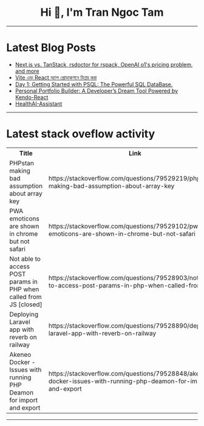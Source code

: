 <h1 align="center">Hi 👋, I'm Tran Ngoc Tam</h1>

---

# Latest Blog Posts 
<!-- BLOG-POST-LIST:START -->
- [Next.js vs. TanStack, rsdoctor for rspack, OpenAI o1&#39;s pricing problem, and more](https://dev.to/thisweekinjavascript/nextjs-vs-tanstack-rsdoctor-for-rspack-openai-o1s-pricing-problem-and-more-1ech)
- [Vite এবং React অ্যাপ প্রোডাকশনে ডিপ্লয় করা](https://dev.to/programmerhasan/vite-ebn-react-ayaap-proddaakshne-ddiply-kraa-1ao6)
- [Day 1: Getting Started with PSQL: The Powerful SQL DataBase.](https://dev.to/sugumar_r_a5f301adf1fb49a/day-1-getting-started-with-psql-the-powerful-sql-database-m0l)
- [Personal Portfolio Builder: A Developer’s Dream Tool Powered by Kendo-React](https://dev.to/shivam_soni_244deacdd4b3e/personal-portfolio-builder-a-developers-dream-tool-powered-by-kendo-react-40mh)
- [HealthAI-Assistant](https://dev.to/sumitraikwar/healthai-assistant-4ake)
<!-- BLOG-POST-LIST:END -->

---

# Latest stack oveflow activity
<table>
  <tr><th>Title</th><th>Link</th></tr>
  <!-- STACKOVERFLOW:START --><tr><td>PHPstan making bad assumption about array key</td><td>https://stackoverflow.com/questions/79529219/phpstan-making-bad-assumption-about-array-key</td></tr><tr><td>PWA emoticons are shown in chrome but not safari</td><td>https://stackoverflow.com/questions/79529102/pwa-emoticons-are-shown-in-chrome-but-not-safari</td></tr><tr><td>Not able to access POST params in PHP when called from JS [closed]</td><td>https://stackoverflow.com/questions/79528903/not-able-to-access-post-params-in-php-when-called-from-js</td></tr><tr><td>Deploying Laravel app with reverb on railway</td><td>https://stackoverflow.com/questions/79528890/deploying-laravel-app-with-reverb-on-railway</td></tr><tr><td>Akeneo Docker - Issues with running PHP Deamon for import and export</td><td>https://stackoverflow.com/questions/79528848/akeneo-docker-issues-with-running-php-deamon-for-import-and-export</td></tr><!-- STACKOVERFLOW:END -->
</table>

---


